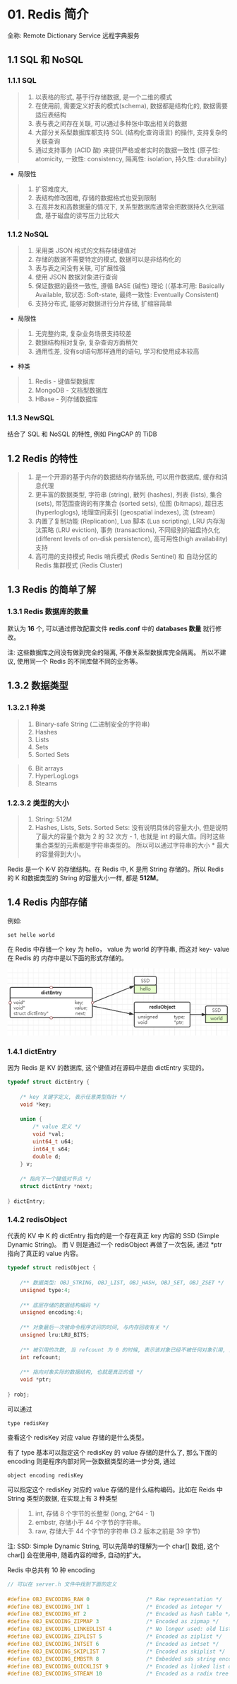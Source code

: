 # 01. Redis 简介

全称: Remote Dictionary Service  远程字典服务

## 1.1 SQL 和 NoSQL

### 1.1.1 SQL

> 1. 以表格的形式, 基于行存储数据, 是一个二维的模式
> 2. 在使用前, 需要定义好表的模式(schema), 数据都是结构化的, 数据需要适应表结构
> 3. 表与表之间存在关联, 可以通过多种张中取出相关的数据
> 4. 大部分关系型数据库都支持 SQL (结构化查询语言) 的操作, 支持复杂的关联查询
> 5. 通过支持事务 (ACID 酸) 来提供严格或者实时的数据一致性 (原子性: atomicity, 一致性: consistency, 隔离性: isolation, 持久性: durability)

* 局限性

> 1. 扩容难度大,
> 2. 表结构修改困难, 存储的数据格式也受到限制
> 3. 在高并发和高数据量的情况下, 关系型数据库通常会把数据持久化到磁盘, 基于磁盘的读写压力比较大

### 1.1.2 NoSQL

> 1. 采用类 JSON 格式的文档存储键值对
> 2. 存储的数据不需要特定的模式, 数据可以是非结构化的
> 3. 表与表之间没有关联, 可扩展性强
> 4. 使用 JSON 数据对象进行查询
> 5. 保证数据的最终一致性, 遵循 BASE (碱性) 理论 (（基本可用: Basically Available, 软状态: Soft-state, 最终一致性: Eventually Consistent)
> 6. 支持分布式, 能够对数据进行分片存储, 扩缩容简单

* 局限性

> 1. 无完整约束, 复杂业务场景支持较差
> 2. 数据结构相对复杂, 复杂查询方面稍欠
> 3. 通用性差, 没有sql语句那样通用的语句, 学习和使用成本较高

* 种类
> 1. Redis - 键值型数据库
> 2. MongoDB - 文档型数据库
> 3. HBase - 列存储数据库


### 1.1.3 NewSQL

结合了 SQL 和 NoSQL 的特性, 例如 PingCAP 的 TiDB

## 1.2 Redis 的特性

> 1. 是一个开源的基于内存的数据结构存储系统, 可以用作数据库, 缓存和消息代理
> 2. 更丰富的数据类型, 字符串 (string), 散列 (hashes), 列表 (lists), 集合 (sets), 带范围查询的有序集合 (sorted sets), 位图 (bitmaps), 超日志 (hyperloglogs), 地理空间索引 (geospatial indexes), 流 (stream)
> 3. 内置了复制功能 (Replication), Lua 脚本 (Lua scripting),  LRU 内存淘汰策略 (LRU eviction), 事务 (transactions), 不同级别的磁盘持久化 (different levels of on-disk persistence), 高可用性(high availability) 支持
> 4. 高可用的支持模式 Redis 哨兵模式 (Redis Sentinel) 和 自动分区的 Redis 集群模式 (Redis Cluster)

## 1.3 Redis 的简单了解

### 1.3.1 Redis 数据库的数量

默认为 **16** 个, 可以通过修改配置文件 **redis.conf** 中的 **databases 数量** 就行修改。 

注: 这些数据库之间没有做到完全的隔离, 不像关系型数据库完全隔离。 所以不建议, 使用同一个 Redis 的不同库做不同的业务等。

## 1.3.2 数据类型 

### 1.3.2.1 种类
> 1. Binary-safe String (二进制安全的字符串)
> 2. Hashes
> 3. Lists
> 4. Sets
> 5. Sorted Sets

> 6. Bit arrays
> 7. HyperLogLogs
> 8. Steams 

### 1.2.3.2 类型的大小

> 1. String: 512M
> 2. Hashes, Lists, Sets. Sorted Sets: 没有说明具体的容量大小, 但是说明了最大的容量个数为 2 的 32 次方 - 1, 也就是 int 的最大值。同时这些集合类型的元素都是字符串类型的。 所以可以通过字符串的大小 * 最大的容量得到大小。

Redis 是一个 K-V 的存储结构。在 Redis 中, K 是用 String 存储的。所以 Redis 的 K 和数据类型的 String 的容量大小一样, 都是 **512M**。


## 1.4 Redis 内部存储

例如:
```shell
set helle world
```

在 Redis 中存储一个 key 为 hello， value 为 world 的字符串, 而这对 key- value 在 Redis 的 内存中是以下面的形式存储的。

![Alt 'RedisStoreFormat'](https://raw.githubusercontent.com/PictureRespository/Redis/main/picture/RedisStoreFormat.png)


### 1.4.1 dictEntry

因为 Redis 是 KV 的数据库, 这个键值对在源码中是由 dictEntry 实现的。

```C
typedef struct dictEntry {
    
    /* key 关键字定义, 表示任意类型指针 */
    void *key;

    union {
        /* value 定义 */
        void *val;
        uint64_t u64;
        int64_t s64;
        double d;
    } v;

    /* 指向下一个键值对节点 */
    struct dictEntry *next;

} dictEntry;
```


### 1.4.2 redisObject

代表的 KV 中 K 的 dictEntry 指向的是一个存在真正 key 内容的 SSD (Simple Dynamic String)。
而 V 则是通过一个 redisObject 再做了一次包装, 通过 *ptr 指向了真正的 value 内容。


```C
typedef struct redisObject {
    
    /** 数据类型: OBJ_STRING, OBJ_LIST, OBJ_HASH, OBJ_SET, OBJ_ZSET */
    unsigned type:4;

    /** 底层存储的数据结构编码 */
    unsigned encoding:4;

    /** 对象最后一次被命令程序访问的时间, 与内存回收有关 */
    unsigned lru:LRU_BITS;

    /** 被引用的次数, 当 refcount 为 0 的时候, 表示该对象已经不被任何对象引用, 则可以进行垃圾回收了 */
    int refcount;

    /** 指向对象实际的数据结构, 也就是真正的值 */
    void *ptr;

} robj;
```

可以通过

```shell
type redisKey
```
查看这个 redisKey 对应 value 存储的是什么类型。


有了 type 基本可以指定这个 redisKey 的 value 存储的是什么了, 那么下面的 encoding 则是程序内部对同一张数据类型的进一步分类, 通过

```shell
object encoding redisKey
```
可以指定这个 redisKey 对应的 value 存储的是什么结构编码。比如在 Reids 中 String 类型的数据, 在实现上有 3 种类型
> 1. int, 存储 8 个字节的长整型 (long, 2^64 - 1)
> 2. embstr, 存储小于 44 个字节的字符串。
> 3. raw, 存储大于 44 个字节的字符串 (3.2 版本之前是 39 字节)

注: SSD: Simple Dynamic String, 可以先简单的理解为一个 char[] 数组, 这个 char[] 会在使用中, 随着内容的增多, 自动的扩大。

Redis 中总共有 10 种 encoding

```C
// 可以在 server.h 文件中找到下面的定义

#define OBJ_ENCODING_RAW 0                  /* Raw representation */
#define OBJ_ENCODING_INT 1                  /* Encoded as integer */
#define OBJ_ENCODING_HT 2                   /* Encoded as hash table */
#define OBJ_ENCODING_ZIPMAP 3               /* Encoded as zipmap */
#define OBJ_ENCODING_LINKEDLIST 4           /* No longer used: old list encoding. */
#define OBJ_ENCODING_ZIPLIST 5              /* Encoded as ziplist */
#define OBJ_ENCODING_INTSET 6               /* Encoded as intset */
#define OBJ_ENCODING_SKIPLIST 7             /* Encoded as skiplist */
#define OBJ_ENCODING_EMBSTR 8               /* Embedded sds string encoding */
#define OBJ_ENCODING_QUICKLIST 9            /* Encoded as linked list of ziplists */
#define OBJ_ENCODING_STREAM 10              /* Encoded as a radix tree of listpacks */
```






